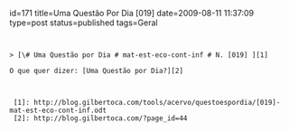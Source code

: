 id=171
title=Uma Questão Por Dia [019] 
date=2009-08-11 11:37:09
type=post
status=published
tags=Geral
~~~~~~


> [\# Uma Questão por Dia # mat-est-eco-cont-inf # N. [019] ][1]

O que quer dizer: [Uma Questão por Dia?][2]



 [1]: http://blog.gilbertoca.com/tools/acervo/questoespordia/[019]-mat-est-eco-cont-inf.odt
 [2]: http://blog.gilbertoca.com/?page_id=44